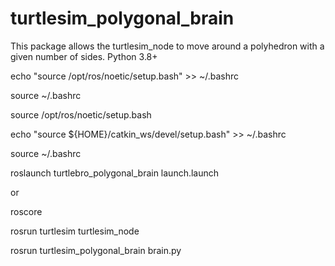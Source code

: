 # turtlesim_polygonal_brain
This package allows the turtlesim_node to move around a polyhedron with a given number of sides. Python 3.8+

echo "source /opt/ros/noetic/setup.bash" >> ~/.bashrc

source ~/.bashrc

source /opt/ros/noetic/setup.bash


echo "source ${HOME}/catkin_ws/devel/setup.bash" >> ~/.bashrc

source ~/.bashrc

roslaunch turtlebro_polygonal_brain launch.launch 

or

roscore

rosrun turtlesim turtlesim_node

rosrun turtlesim_polygonal_brain brain.py 

